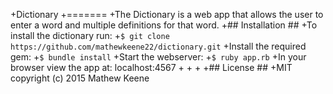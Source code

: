 +Dictionary
+=======
+The Dictionary is a web app that allows the user to enter a word and multiple definitions for that word.
+## Installation ##
+To install the dictionary run:
+```$ git clone  https://github.com/mathewkeene22/dictionary.git```
+Install the required gem:
+```$ bundle install```
+Start the webserver:
+```$ ruby app.rb```
+In your browser view the app at: localhost:4567
+
+
+
+## License ##
+MIT copyright (c) 2015 Mathew Keene
